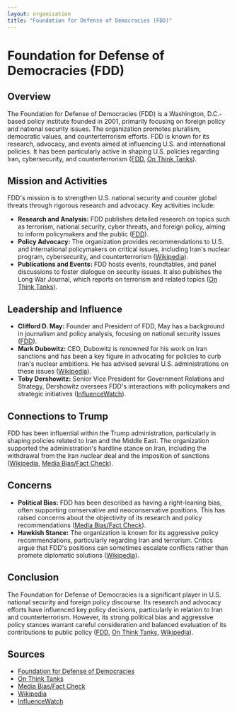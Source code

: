 ```yaml
---
layout: organization
title: "Foundation for Defense of Democracies (FDD)"
---
```


# Foundation for Defense of Democracies (FDD)

## Overview
The Foundation for Defense of Democracies (FDD) is a Washington, D.C.-based policy institute founded in 2001, primarily focusing on foreign policy and national security issues. The organization promotes pluralism, democratic values, and counterterrorism efforts. FDD is known for its research, advocacy, and events aimed at influencing U.S. and international policies. It has been particularly active in shaping U.S. policies regarding Iran, cybersecurity, and counterterrorism ([FDD](https://www.fdd.org), [On Think Tanks](https://onthinktanks.org)).

## Mission and Activities
FDD's mission is to strengthen U.S. national security and counter global threats through rigorous research and advocacy. Key activities include:
- **Research and Analysis:** FDD publishes detailed research on topics such as terrorism, national security, cyber threats, and foreign policy, aiming to inform policymakers and the public ([FDD](https://www.fdd.org)).
- **Policy Advocacy:** The organization provides recommendations to U.S. and international policymakers on critical issues, including Iran's nuclear program, cybersecurity, and counterterrorism ([Wikipedia](https://en.wikipedia.org/wiki/Foundation_for_Defense_of_Democracies)).
- **Publications and Events:** FDD hosts events, roundtables, and panel discussions to foster dialogue on security issues. It also publishes the Long War Journal, which reports on terrorism and related topics ([On Think Tanks](https://onthinktanks.org)).

## Leadership and Influence
- **Clifford D. May:** Founder and President of FDD, May has a background in journalism and policy analysis, focusing on national security issues ([FDD](https://www.fdd.org)).
- **Mark Dubowitz:** CEO, Dubowitz is renowned for his work on Iran sanctions and has been a key figure in advocating for policies to curb Iran's nuclear ambitions. He has advised several U.S. administrations on these issues ([Wikipedia](https://en.wikipedia.org/wiki/Mark_Dubowitz)).
- **Toby Dershowitz:** Senior Vice President for Government Relations and Strategy, Dershowitz oversees FDD's interactions with policymakers and strategic initiatives ([InfluenceWatch](https://www.influencewatch.org)).

## Connections to Trump
FDD has been influential within the Trump administration, particularly in shaping policies related to Iran and the Middle East. The organization supported the administration's hardline stance on Iran, including the withdrawal from the Iran nuclear deal and the imposition of sanctions ([Wikipedia](https://en.wikipedia.org/wiki/Foundation_for_Defense_of_Democracies), [Media Bias/Fact Check](https://mediabiasfactcheck.com)).

## Concerns
- **Political Bias:** FDD has been described as having a right-leaning bias, often supporting conservative and neoconservative positions. This has raised concerns about the objectivity of its research and policy recommendations ([Media Bias/Fact Check](https://mediabiasfactcheck.com)).
- **Hawkish Stance:** The organization is known for its aggressive policy recommendations, particularly regarding Iran and terrorism. Critics argue that FDD's positions can sometimes escalate conflicts rather than promote diplomatic solutions ([Wikipedia](https://en.wikipedia.org/wiki/Foundation_for_Defense_of_Democracies)).

## Conclusion
The Foundation for Defense of Democracies is a significant player in U.S. national security and foreign policy discourse. Its research and advocacy efforts have influenced key policy decisions, particularly in relation to Iran and counterterrorism. However, its strong political bias and aggressive policy stances warrant careful consideration and balanced evaluation of its contributions to public policy ([FDD](https://www.fdd.org), [On Think Tanks](https://onthinktanks.org), [Wikipedia](https://en.wikipedia.org/wiki/Foundation_for_Defense_of_Democracies)).

## Sources
- [Foundation for Defense of Democracies](https://www.fdd.org)
- [On Think Tanks](https://onthinktanks.org)
- [Media Bias/Fact Check](https://mediabiasfactcheck.com)
- [Wikipedia](https://en.wikipedia.org/wiki/Foundation_for_Defense_of_Democracies)
- [InfluenceWatch](https://www.influencewatch.org)
